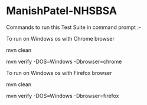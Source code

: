 # ManishPatel-NHSBSA

Commands to run this Test Suite in command prompt :-

To run on Windows os with Chrome browser

mvn clean

mvn verify -DOS=Windows -Dbrowser=chrome




To run on Windows os with Firefox browser 

mvn clean

mvn verify -DOS=Windows -Dbrowser=firefox

